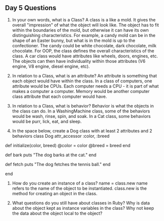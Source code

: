 ## Day 5 Questions

1. In your own words, what is a Class?
A class is a like a mold.  It gives the overall "impression" of what the object
will look like.  The object has to fit within the boundaries of the mold,
but otherwise it can have its own distinguishing characteristics.  For example,
a candy mold can be in the shape of an Easter bunny, but what is in the mold is
up to the confectioner.  The candy could be white chocolate, dark chocolate,
milk chocolate.  For OOP, the class defines the overall characteristics of the
class.  A car class would have attributes like wheels, doors, engines, etc.  The
objects can then have individuality within those attributes (V6 engine, V8
engine, diesel engine, etc).

1. In relation to a Class, what is an attribute?
An attribute is something that each object would have within the class.  In a
class of computers, one attribute would be CPUs.  Each computer needs a CPU -
it is part of what makes a computer a computer.  Memory would be another
computer class attribute that each computer would have.

1. In relation to a Class, what is behavior?
Behavior is what the objects in the class can do.  In a WashingMachine class,
some of the behaviors would be wash, rinse, spin, and soak.  In a Cat class,
some behaviors would be purr, lick, eat, and sleep.

1. In the space below, create a Dog class with at least 2 attributes and 2 behaviors
class Dog
attr_accessor :color, :breed

def initialize(color, breed)
@color = color
@breed = breed
end

def bark
puts "The dog barks at the cat."
end

def fetch
puts "The dog fetches the tennis ball."
end

end

1. How do you create an instance of a class?
name = class.new
name refers to the name of the object to be instantiated.  class.new is the
method for creating an object in the class.

1. What questions do you still have about classes in Ruby?
Why is data about the object kept as instance variables in the class?  Why not
keep the data about the object local to the object?

